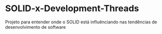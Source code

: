 # SOLID-x-Development-Threads
Projeto para entender onde o SOLID está influênciando nas tendências de desenvolvimento de software
